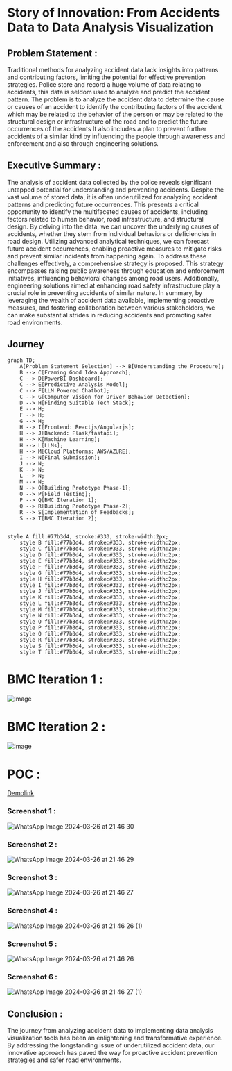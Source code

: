 # Story of Innovation: From Accidents Data to Data Analysis Visualization 

## Problem Statement :
Traditional methods for analyzing accident data lack insights into patterns and contributing factors, limiting the potential for effective prevention strategies. Police store and record a huge volume of data relating to accidents, this data is seldom used to analyze and predict the accident pattern. The problem is to analyze the accident data to determine the cause or causes of an accident to identify the contributing factors of the accident which may be related to the behavior of the person or may be related to the structural design or infrastructure of the road and to predict the future occurrences of the accidents It also includes a plan to prevent further accidents of a similar kind by influencing the people through awareness and enforcement and also through engineering solutions.

## Executive Summary :
The analysis of accident data collected by the police reveals significant untapped potential for understanding and preventing accidents. Despite the vast volume of stored data, it is often underutilized for analyzing accident patterns and predicting future occurrences. This presents a critical opportunity to identify the multifaceted causes of accidents, including factors related to human behavior, road infrastructure, and structural design. By delving into the data, we can uncover the underlying causes of accidents, whether they stem from individual behaviors or deficiencies in road design. Utilizing advanced analytical techniques, we can forecast future accident occurrences, enabling proactive measures to mitigate risks and prevent similar incidents from happening again. To address these challenges effectively, a comprehensive strategy is proposed. This strategy encompasses raising public awareness through education and enforcement initiatives, influencing behavioral changes among road users. Additionally, engineering solutions aimed at enhancing road safety infrastructure play a crucial role in preventing accidents of similar nature. In summary, by leveraging the wealth of accident data available, implementing proactive measures, and fostering collaboration between various stakeholders, we can make substantial strides in reducing accidents and promoting safer road environments.

## Journey 

```mermaid
graph TD;
    A[Problem Statement Selection] --> B[Understanding the Procedure];
    B --> C[Framing Good Idea Approach];
    C --> D[PowerBI Dashboard];
    C --> E[Predictive Analysis Model];
    C --> F[LLM Powered Chatbot];
    C --> G[Computer Vision for Driver Behavior Detection];
    D --> H[Finding Suitable Tech Stack];
    E --> H;
    F --> H;
    G --> H;
    H --> I[Frontend: Reactjs/Angularjs];
    H --> J[Backend: Flask/fastapi];
    H --> K[Machine Learning];
    H --> L[LLMs];
    H --> M[Cloud Platforms: AWS/AZURE];
    I --> N[Final Submission];
    J --> N;
    K --> N;
    L --> N;
    M --> N;
    N --> O[Building Prototype Phase-1];
    O --> P[Field Testing];
    P --> Q[BMC Iteration 1];
    Q --> R[Building Prototype Phase-2];
    R --> S[Implementation of Feedbacks];
    S --> T[BMC Iteration 2];


style A fill:#77b3d4, stroke:#333, stroke-width:2px;
    style B fill:#77b3d4, stroke:#333, stroke-width:2px;
    style C fill:#77b3d4, stroke:#333, stroke-width:2px;
    style D fill:#77b3d4, stroke:#333, stroke-width:2px;
    style E fill:#77b3d4, stroke:#333, stroke-width:2px;
    style F fill:#77b3d4, stroke:#333, stroke-width:2px;
    style G fill:#77b3d4, stroke:#333, stroke-width:2px;
    style H fill:#77b3d4, stroke:#333, stroke-width:2px;
    style I fill:#77b3d4, stroke:#333, stroke-width:2px;
    style J fill:#77b3d4, stroke:#333, stroke-width:2px;
    style K fill:#77b3d4, stroke:#333, stroke-width:2px;
    style L fill:#77b3d4, stroke:#333, stroke-width:2px;
    style M fill:#77b3d4, stroke:#333, stroke-width:2px;
    style N fill:#77b3d4, stroke:#333, stroke-width:2px;
    style O fill:#77b3d4, stroke:#333, stroke-width:2px;
    style P fill:#77b3d4, stroke:#333, stroke-width:2px;
    style Q fill:#77b3d4, stroke:#333, stroke-width:2px;
    style R fill:#77b3d4, stroke:#333, stroke-width:2px;
    style S fill:#77b3d4, stroke:#333, stroke-width:2px;
    style T fill:#77b3d4, stroke:#333, stroke-width:2px;
```



# BMC Iteration 1 :
![image](https://github.com/Prureddy/Accident_Data_Analysis/assets/99805816/50f67e2c-8e90-4659-adaa-306909c1c8b7)

# BMC Iteration 2 :
![image](https://github.com/Prureddy/Accident_Data_Analysis/assets/99805816/a44ef193-5e2b-450b-b4b1-59e02090b7d3)






# POC :

[Demolink](https://app.powerbi.com/reportEmbed?reportId=43f2ead9-7854-4e76-9502-7cafff71a581&autoAuth=true&ctid=a3848dc7-6487-49c7-9ae0-a4324d34aefe)
### Screenshot 1 :

![WhatsApp Image 2024-03-26 at 21 46 30](https://github.com/Prureddy/Accident_Data_Analysis/assets/99805816/0e8cf835-fd0c-4ef6-92d2-7984f03f8d01)

### Screenshot 2 :

![WhatsApp Image 2024-03-26 at 21 46 29](https://github.com/Prureddy/Accident_Data_Analysis/assets/99805816/4a334f6e-719e-4a43-9e13-122610fa576a)

### Screenshot 3 :

![WhatsApp Image 2024-03-26 at 21 46 27](https://github.com/Prureddy/Accident_Data_Analysis/assets/99805816/de901804-8c1c-4d90-902c-8ab9cc51ac52)

### Screenshot 4 : 

![WhatsApp Image 2024-03-26 at 21 46 26 (1)](https://github.com/Prureddy/Accident_Data_Analysis/assets/99805816/ded18b20-7bc1-4ce4-84de-7d66c0fb4e8f)

### Screenshot 5 :

![WhatsApp Image 2024-03-26 at 21 46 26](https://github.com/Prureddy/Accident_Data_Analysis/assets/99805816/fcac0bd2-f492-47c3-b3cb-169981e3cbf5)

### Screenshot 6 :

![WhatsApp Image 2024-03-26 at 21 46 27 (1)](https://github.com/Prureddy/Accident_Data_Analysis/assets/99805816/d3c18356-54cb-4a9a-b420-7091fea33f59)








## Conclusion :

The journey from analyzing accident data to implementing data analysis visualization tools has been an enlightening and transformative experience. By addressing the longstanding issue of underutilized accident data, our innovative approach has paved the way for proactive accident prevention strategies and safer road environments.

